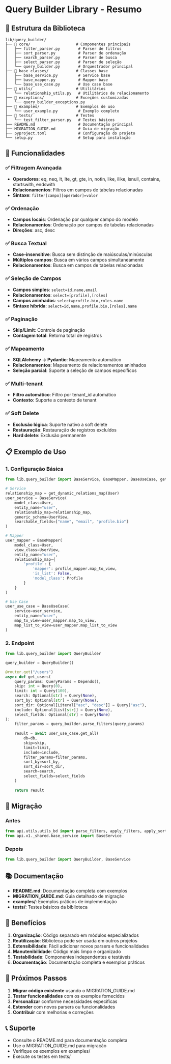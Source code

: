 # Query Builder Library - Resumo

## 📁 Estrutura da Biblioteca

```
lib/query_builder/
├── 📁 core/                    # Componentes principais
│   ├── filter_parser.py        # Parser de filtros
│   ├── sort_parser.py          # Parser de ordenação
│   ├── search_parser.py        # Parser de busca
│   ├── select_parser.py        # Parser de seleção
│   └── query_builder.py        # Orquestrador principal
├── 📁 base_classes/            # Classes base
│   ├── base_service.py         # Service base
│   ├── base_mapper.py          # Mapper base
│   └── base_use_case.py        # Use case base
├── 📁 utils/                   # Utilitários
│   └── relationship_utils.py   # Utilitários de relacionamento
├── 📁 exceptions/              # Exceções customizadas
│   └── query_builder_exceptions.py
├── 📁 examples/                # Exemplos de uso
│   └── user_example.py         # Exemplo completo
├── 📁 tests/                   # Testes
│   └── test_filter_parser.py   # Testes básicos
├── README.md                   # Documentação principal
├── MIGRATION_GUIDE.md          # Guia de migração
├── pyproject.toml              # Configuração do projeto
└── setup.py                    # Setup para instalação
```

## 🚀 Funcionalidades

### ✅ Filtragem Avançada
- **Operadores**: eq, neq, lt, lte, gt, gte, in, notin, like, ilike, isnull, contains, startswith, endswith
- **Relacionamentos**: Filtros em campos de tabelas relacionadas
- **Sintaxe**: `filter[campo][operador]=valor`

### ✅ Ordenação
- **Campos locais**: Ordenação por qualquer campo do modelo
- **Relacionamentos**: Ordenação por campos de tabelas relacionadas
- **Direções**: asc, desc

### ✅ Busca Textual
- **Case-insensitive**: Busca sem distinção de maiúsculas/minúsculas
- **Múltiplos campos**: Busca em vários campos simultaneamente
- **Relacionamentos**: Busca em campos de tabelas relacionadas

### ✅ Seleção de Campos
- **Campos simples**: `select=id,name,email`
- **Relacionamentos**: `select=[profile],[roles]`
- **Campos aninhados**: `select=profile.bio,roles.name`
- **Sintaxe híbrida**: `select=id,name,profile.bio,[roles].name`

### ✅ Paginação
- **Skip/Limit**: Controle de paginação
- **Contagem total**: Retorna total de registros

### ✅ Mapeamento
- **SQLAlchemy → Pydantic**: Mapeamento automático
- **Relacionamentos**: Mapeamento de relacionamentos aninhados
- **Seleção parcial**: Suporte a seleção de campos específicos

### ✅ Multi-tenant
- **Filtro automático**: Filtro por tenant_id automático
- **Contexto**: Suporte a contexto de tenant

### ✅ Soft Delete
- **Exclusão lógica**: Suporte nativo a soft delete
- **Restauração**: Restauração de registros excluídos
- **Hard delete**: Exclusão permanente

## 📋 Exemplo de Uso

### 1. Configuração Básica
```python
from lib.query_builder import BaseService, BaseMapper, BaseUseCase, get_dynamic_relations_map

# Service
relationship_map = get_dynamic_relations_map(User)
user_service = BaseService(
    model_class=User,
    entity_name="user",
    relationship_map=relationship_map,
    generic_schema=UserView,
    searchable_fields=["name", "email", "profile.bio"]
)

# Mapper
user_mapper = BaseMapper(
    model_class=User,
    view_class=UserView,
    entity_name="user",
    relationship_map={
        'profile': {
            'mapper': profile_mapper.map_to_view,
            'is_list': False,
            'model_class': Profile
        }
    }
)

# Use Case
user_use_case = BaseUseCase(
    service=user_service,
    entity_name="user",
    map_to_view=user_mapper.map_to_view,
    map_list_to_view=user_mapper.map_list_to_view
)
```

### 2. Endpoint
```python
from lib.query_builder import QueryBuilder

query_builder = QueryBuilder()

@router.get("/users")
async def get_users(
    query_params: QueryParams = Depends(),
    skip: int = Query(0),
    limit: int = Query(100),
    search: Optional[str] = Query(None),
    sort_by: Optional[str] = Query(None),
    sort_dir: Optional[Literal["asc", "desc"]] = Query("asc"),
    include: Optional[List[str]] = Query(None),
    select_fields: Optional[str] = Query(None)
):
    filter_params = query_builder.parse_filters(query_params)
    
    result = await user_use_case.get_all(
        db=db,
        skip=skip,
        limit=limit,
        include=include,
        filter_params=filter_params,
        sort_by=sort_by,
        sort_dir=sort_dir,
        search=search,
        select_fields=select_fields
    )
    
    return result
```

## 🔧 Migração

### Antes
```python
from api.utils.utils_bd import parse_filters, apply_filters, apply_sorting
from api.v1._shared.base_service import BaseService
```

### Depois
```python
from lib.query_builder import QueryBuilder, BaseService
```

## 📚 Documentação

- **README.md**: Documentação completa com exemplos
- **MIGRATION_GUIDE.md**: Guia detalhado de migração
- **examples/**: Exemplos práticos de implementação
- **tests/**: Testes básicos da biblioteca

## 🎯 Benefícios

1. **Organização**: Código separado em módulos especializados
2. **Reutilização**: Biblioteca pode ser usada em outros projetos
3. **Extensibilidade**: Fácil adicionar novos parsers e funcionalidades
4. **Manutenibilidade**: Código mais limpo e organizado
5. **Testabilidade**: Componentes independentes e testáveis
6. **Documentação**: Documentação completa e exemplos práticos

## 🚀 Próximos Passos

1. **Migrar código existente** usando o MIGRATION_GUIDE.md
2. **Testar funcionalidades** com os exemplos fornecidos
3. **Personalizar** conforme necessidades específicas
4. **Estender** com novos parsers ou funcionalidades
5. **Contribuir** com melhorias e correções

## 📞 Suporte

- Consulte o README.md para documentação completa
- Use o MIGRATION_GUIDE.md para migração
- Verifique os exemplos em examples/
- Execute os testes em tests/
